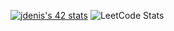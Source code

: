 [![jdenis's 42 stats](https://badge.mediaplus.ma/starryblue/jdenis?1337Badge=off&UM6P=off)](https://profile.intra.42.fr/)
![LeetCode Stats](https://leetcode.card.workers.dev/molomol0?theme=nord&font=baloo&extension=null)


